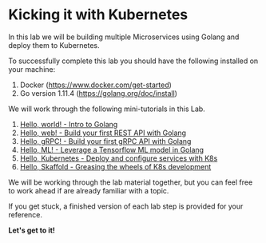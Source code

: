 # Kicking it with Kubernetes

In this lab we will be building multiple Microservices using Golang and deploy them to Kubernetes.

To successfully complete this lab you should have the following installed on your machine:
1. Docker  (https://www.docker.com/get-started)
2. Go version 1.11.4 (https://golang.org/doc/install)

We will work through the following mini-tutorials in this Lab.

1. [Hello, world! - Intro to Golang](1-helloworld/README.md)
2. [Hello, web! - Build your first REST API with Golang](2-helloweb/README.md)
3. [Hello, gRPC! - Build your first gRPC API with Golang](3-hellogrpc/README.md)
4. [Hello, ML! - Leverage a Tensorflow ML model in Golang](4-helloml/README.md)
5. [Hello, Kubernetes - Deploy and configure services with K8s](5-hellok8s/README.md)
6. [Hello, Skaffold - Greasing the wheels of K8s development](6-helloskaffold/README.md)

We will be working through the lab material together, but you can feel free to work ahead if are already familiar with a topic.

If you get stuck, a finished version of each lab step is provided for your reference.

<b>Let's get to it!</b>

